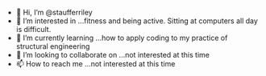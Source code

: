 - 👋 Hi, I’m @staufferriley
- 👀 I’m interested in ...fitness and being active. Sitting at computers all day is difficult.
- 🌱 I’m currently learning ...how to apply coding to my practice of structural engineering
- 💞️ I’m looking to collaborate on ...not interested at this time
- 📫 How to reach me ...not interested at this time

<!---
staufferriley/staufferriley is a ✨ special ✨ repository because its `README.md` (this file) appears on your GitHub profile.
You can click the Preview link to take a look at your changes.
--->
